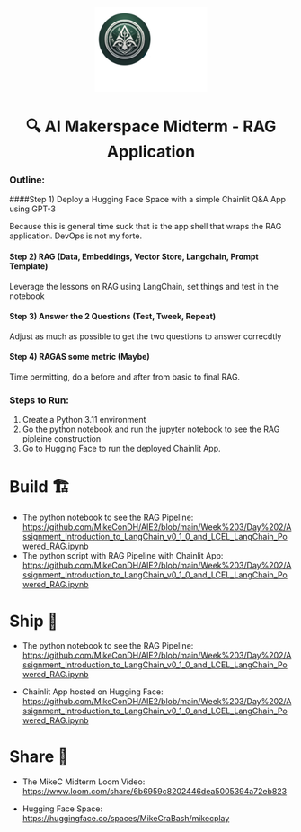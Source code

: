 

<p align = "center" draggable=”false” ><img src="https://github.com/MikeConDH/AIE2/blob/main/MikeC/CraBashIcon.jpg" 
     width="200px"
     height="auto"/>
</p>

## <h1 align="center" id="heading">🔍 AI Makerspace Midterm - RAG Application</h1>

### Outline:
####Step 1) Deploy a Hugging Face Space with a simple Chainlit Q&A App using GPT-3

   Because this is general time suck that is the app shell that wraps the RAG application. DevOps is not my forte.

#### Step 2) RAG (Data, Embeddings, Vector Store, Langchain, Prompt Template)
   Leverage the lessons on RAG using LangChain, set things and test in the notebook
#### Step 3) Answer the 2 Questions (Test, Tweek, Repeat)
   Adjust as much as possible to get the two questions to answer correcdtly
#### Step 4) RAGAS some metric (Maybe)
   Time permitting, do a before and after from basic to final RAG.

### Steps to Run:
1. Create a Python 3.11 environment
2. Go the python notebook and run the jupyter notebook to see the RAG pipleine construction
3. Go to Hugging Face to run the deployed Chainlit App.

# Build 🏗️
- The python notebook to see the RAG Pipeline:
  https://github.com/MikeConDH/AIE2/blob/main/Week%203/Day%202/Assignment_Introduction_to_LangChain_v0_1_0_and_LCEL_LangChain_Powered_RAG.ipynb
- The python script with RAG Pipeline with Chainlit App:
  https://github.com/MikeConDH/AIE2/blob/main/Week%203/Day%202/Assignment_Introduction_to_LangChain_v0_1_0_and_LCEL_LangChain_Powered_RAG.ipynb

# Ship 🚢
- The python notebook to see the RAG Pipeline:
  https://github.com/MikeConDH/AIE2/blob/main/Week%203/Day%202/Assignment_Introduction_to_LangChain_v0_1_0_and_LCEL_LangChain_Powered_RAG.ipynb
  
- Chainlit App hosted on Hugging Face:
  https://github.com/MikeConDH/AIE2/blob/main/Week%203/Day%202/Assignment_Introduction_to_LangChain_v0_1_0_and_LCEL_LangChain_Powered_RAG.ipynb

# Share 🚀
- The MikeC Midterm Loom Video:
  https://www.loom.com/share/6b6959c8202446dea5005394a72eb823
  
- Hugging Face Space:
  https://huggingface.co/spaces/MikeCraBash/mikecplay


